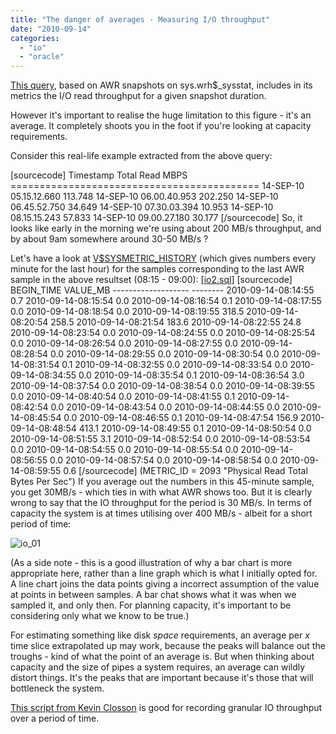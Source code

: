 ```yaml
---
title: "The danger of averages - Measuring I/O throughput"
date: "2010-09-14"
categories: 
  - "io"
  - "oracle"
---
```


[This query](http://www.jameskoopmann.com/scripts/wrh_sysstat_ioworkload_ALL.sql), based on AWR snapshots on sys.wrh$\_sysstat, includes in its metrics the I/O read throughput for a given snapshot duration.

However it's important to realise the huge limitation to this figure - it's an average. It completely shoots you in the foot if you're looking at capacity requirements.

Consider this real-life example extracted from the above query:

\[sourcecode\] Timestamp Total Read MBPS =========================================== 14-SEP-10 05.15.12.660 113.748 14-SEP-10 06.00.40.953 202.250 14-SEP-10 06.45.52.750 34.649 14-SEP-10 07.30.03.394 10.953 14-SEP-10 08.15.15.243 57.833 14-SEP-10 09.00.27.180 30.177 \[/sourcecode\] So, it looks like early in the morning we're using about 200 MB/s throughput, and by about 9am somewhere around 30-50 MB/s ?

Let's have a look at [V$SYSMETRIC\_HISTORY](http://download.oracle.com/docs/cd/B28359_01/server.111/b28320/dynviews_3084.htm#REFRN30344) (which gives numbers every minute for the last hour) for the samples corresponding to the last AWR sample in the above resultset (08:15 - 09:00): \[[io2.sql](http://rnm1978.wordpress.com/io2-sql/)\] \[sourcecode\] BEGIN\_TIME VALUE\_MB ------------------- -------- 2010-09-14-08:14:55 0.7 2010-09-14-08:15:54 0.0 2010-09-14-08:16:54 0.1 2010-09-14-08:17:55 0.0 2010-09-14-08:18:54 0.0 2010-09-14-08:19:55 318.5 2010-09-14-08:20:54 258.5 2010-09-14-08:21:54 183.6 2010-09-14-08:22:55 24.8 2010-09-14-08:23:54 0.0 2010-09-14-08:24:55 0.0 2010-09-14-08:25:54 0.0 2010-09-14-08:26:54 0.0 2010-09-14-08:27:55 0.0 2010-09-14-08:28:54 0.0 2010-09-14-08:29:55 0.0 2010-09-14-08:30:54 0.0 2010-09-14-08:31:54 0.1 2010-09-14-08:32:55 0.0 2010-09-14-08:33:54 0.0 2010-09-14-08:34:55 0.0 2010-09-14-08:35:54 0.1 2010-09-14-08:36:54 3.0 2010-09-14-08:37:54 0.0 2010-09-14-08:38:54 0.0 2010-09-14-08:39:55 0.0 2010-09-14-08:40:54 0.0 2010-09-14-08:41:55 0.1 2010-09-14-08:42:54 0.0 2010-09-14-08:43:54 0.0 2010-09-14-08:44:55 0.0 2010-09-14-08:45:54 0.0 2010-09-14-08:46:55 0.1 2010-09-14-08:47:54 156.9 2010-09-14-08:48:54 413.1 2010-09-14-08:49:55 0.1 2010-09-14-08:50:54 0.0 2010-09-14-08:51:55 3.1 2010-09-14-08:52:54 0.0 2010-09-14-08:53:54 0.0 2010-09-14-08:54:55 0.0 2010-09-14-08:55:54 0.0 2010-09-14-08:56:55 0.0 2010-09-14-08:57:54 0.0 2010-09-14-08:58:54 0.0 2010-09-14-08:59:55 0.6 \[/sourcecode\] (METRIC\_ID = 2093 "Physical Read Total Bytes Per Sec") If you average out the numbers in this 45-minute sample, you get 30MB/s - which ties in with what AWR shows too. But it is clearly wrong to say that the IO throughput for the period is 30 MB/s. In terms of capacity the system is at times utilising over 400 MB/s - albeit for a short period of time:

![](/images/rnm1978/io_011.png "io_01")

(As a side note - this is a good illustration of why a bar chart is more appropriate here, rather than a line graph which is what I initially opted for. A line chart joins the data points giving a incorrect assumption of the value at points in between samples. A bar chat shows what it was when we sampled it, and only then. For planning capacity, it's important to be considering only what we know to be true.)

For estimating something like disk _space_ requirements, an average per _x_ time slice extrapolated up may work, because the peaks will balance out the troughs - kind of what the point of an average is. But when thinking about capacity and the size of pipes a system requires, an average can wildly distort things. It's the peaks that are important because it's those that will bottleneck the system.

[This script from Kevin Closson](http://kevinclosson.wordpress.com/2009/04/28/how-to-produce-raw-spreadsheet-ready-physical-io-data-with-plsql-good-for-exadata-good-for-traditional-storage/) is good for recording granular IO throughput over a period of time.
